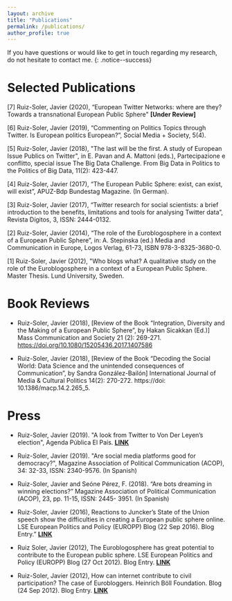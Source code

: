 ```yaml
---
layout: archive
title: "Publications"
permalink: /publications/
author_profile: true
---
```


If you have questions or would like to get in touch regarding my research, do not hesitate to contact me.
{: .notice--success}

Selected Publications
======

[7] Ruiz-Soler, Javier (2020), “European Twitter Networks: where are they? Towards a transnational European Public Sphere" **[Under Review]**

[6] Ruiz-Soler, Javier (2019), “Commenting on Politics Topics through Twitter. Is European politics European?”, Social Media + Society, 5(4).

[5] Ruiz-Soler, Javier (2018), "The last will be the first. A study of European Issue Publics on Twitter", in E. Pavan and A. Mattoni (eds.), Partecipazione e conflitto, special issue The Big Data Challenge. From Big Data in Politics to the Politics of Big Data, 11(2): 423-447.

[4] Ruiz-Soler, Javier (2017), “The European Public Sphere: exist, can exist, will exist”, APUZ-Bdp Bundestag Magazine. (In German).

[3] Ruiz-Soler, Javier (2017), “Twitter research for social scientists: a brief introduction to the benefits, limitations and tools for analysing Twitter data”, Revista Dígitos, 3, ISSN: 2444-0132.

[2] Ruiz-Soler, Javier (2014), “The role of the Euroblogosphere in a context of a European Public Sphere”, in: A. Stepinska (ed.) Media and Communication in Europe, Logos Verlag, 61-73, ISBN 978-3-8325-3680-0.

[1] Ruiz-Soler, Javier (2012), "Who blogs what? A qualitative study on the role of the Euroblogosphere in a context of a European Public Sphere. Master Thesis. Lund University, Sweden.


Book Reviews
======

- Ruiz-Soler, Javier (2018), [Review of the Book “Integration, Diversity and the Making of a European Public Sphere”, by Hakan Sicakkan (Ed.)] Mass Communication and Society 21 (2): 269-271. https://doi.org/10.1080/15205436.2017.1407586

- Ruiz-Soler, Javier (2018), [Review of the Book “Decoding the Social World: Data Science and the unintended consequences of Communication”, by Sandra González-Bailón] International Journal of Media & Cultural Politics 14(2): 270-272. https://doi: 10.1386/macp.14.2.265_5.


Press
======

- Ruiz-Soler, Javier (2019). "A look from Twitter to Von Der Leyen’s election", Agenda Pública El País. **<ins>[LINK](http://agendapublica.elpais.com/una-mirada-desde-twitter-de-la-eleccion-de-von-der-leyen/)</ins>** 

- Ruiz-Soler, Javier (2019). "Are social media platforms good for democracy?", Magazine Association of Political Communication (ACOP), 34: 32-33, ISSN: 2340-9576. (In Spanish)

- Ruiz-Soler, Javier and Seóne Pérez, F. (2018). “Are bots dreaming in winning elections?” Magazine Association of Political Communication (ACOP), 23, pp. 11-15, ISSN: 2445- 3951. (In Spanish)

- Ruiz-Soler, Javier (2016), Reactions to Juncker’s State of the Union speech show the difficulties in creating a European public sphere online. LSE European Politics and Policy (EUROPP) Blog (22 Sep 2016). Blog Entry.” **<ins>[LINK](http://blogs.lse.ac.uk/europpblog/2016/09/22/soteu-twitter-european-public-sphere/)</ins>**

- Ruiz Soler, Javier (2012), The Euroblogosphere has great potential to contribute to the European public sphere. LSE European Politics and Policy (EUROPP) Blog (27 Oct 2012). Blog Entry.  **<ins>[LINK](http://blogs.lse.ac.uk/europpblog/2012/10/27/the-euroblogosphere-javier-ruiz-soler/)</ins>** 

- Ruiz-Soler, Javier (2012), How can internet contribute to civil participation? The case of Eurobloggers. Heinrich Böll Foundation. Blog (24 Sep 2012). Blog Entry. **<ins>[LINK](https://www.boell.de/de/node/276608)</ins>**

